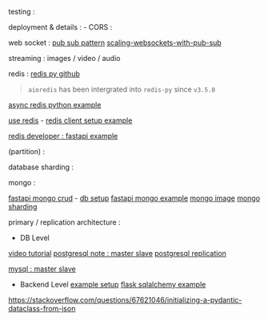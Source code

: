 
testing : 


deployment & details :
    - CORS :

web socket :
[pub sub pattern](https://notfalse.net/11/pub-sub-pattern)
[scaling-websockets-with-pub-sub](https://medium.com/@nandagopal05/scaling-websockets-with-pub-sub-using-python-redis-fastapi-b16392ffe291)

streaming : images / video / audio


redis : 
[redis py github](https://github.com/redis/redis-py)
> `aioredis` has been intergrated into `redis-py` since `v3.5.0`

[async redis python example](https://redis-py.readthedocs.io/en/stable/examples/asyncio_examples.html)

[use redis](https://blog.csdn.net/wgPython/article/details/107668521)
    - [redis client setup example](https://github.com/tiangolo/fastapi/issues/1694)

[redis developer : fastapi example](https://github.com/redis-developer/fastapi-redis-tutorial/blob/master/app/main.py)

(partition) :

database sharding :



mongo :

[fastapi mongo crud](https://github.com/mongodb-developer/pymongo-fastapi-crud/blob/main/routes.py)
    - [db setup](https://github.com/mongodb-developer/pymongo-fastapi-crud/blob/main/main.py)
[fastapi mongo example](https://testdriven.io/blog/fastapi-mongo/)
[mongo image](https://hub.docker.com/_/mongo)
[mongo sharding](https://medium.com/hobo-engineer/%E7%AD%86%E8%A8%98-%E5%AF%A6%E4%BD%9C%E5%88%86%E6%95%A3%E5%BC%8F%E8%A8%88%E5%88%86%E7%B3%BB%E7%B5%B1-%E4%BA%8C-replica-set-in-container-5759b1b4cd5)


primary / replication architecture : 

- DB Level 

[video tutorial](https://www.youtube.com/watch?v=zxxzcpvCa6o&ab_channel=%E6%B2%88%E5%BC%98%E5%93%B2)
[postgresql note : master slave](https://github.com/twtrubiks/postgresql-note/tree/main/pg-master-slave)
[postgresql replication](https://editor.leonh.space/2023/postgresql-replication/)

[mysql : master slave](hhttps://medium.com/dean-lin/%E6%89%8B%E6%8A%8A%E6%89%8B%E5%B8%B6%E4%BD%A0%E5%AF%A6%E4%BD%9C-mysql-master-slave-replication-16d0a0fa1d04)

- Backend Level 
[example setup](https://itecnote.com/tecnote/python-read-slave-read-write-master-setup/)
[flask sqlalchemy example](https://techspot.zzzeek.org/files/2012/sqlalchemy_multiple_dbs.py)

https://stackoverflow.com/questions/67621046/initializing-a-pydantic-dataclass-from-json